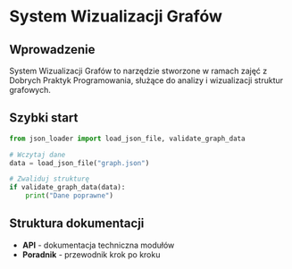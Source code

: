 # System Wizualizacji Grafów

## Wprowadzenie
System Wizualizacji Grafów to narzędzie stworzone w ramach zajęć z Dobrych Praktyk Programowania, służące do analizy i wizualizacji struktur grafowych.

## Szybki start

```python
from json_loader import load_json_file, validate_graph_data

# Wczytaj dane
data = load_json_file("graph.json")

# Zwaliduj strukturę
if validate_graph_data(data):
    print("Dane poprawne")
```

## Struktura dokumentacji
- **API** - dokumentacja techniczna modułów
- **Poradnik** - przewodnik krok po kroku 